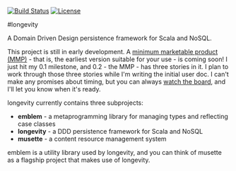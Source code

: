 [![Build
Status](https://travis-ci.org/sullivan-/longevity.svg?branch=master)](https://travis-ci.org/sullivan-/longevity.svg)
[![License](http://img.shields.io/:license-Apache%202-brightgreen.svg)](http://www.apache.org/licenses/LICENSE-2.0.txt)

#longevity

A Domain Driven Design persistence framework for Scala and NoSQL.

This project is still in early development. A [minimum marketable
product
(MMP)](http://www.romanpichler.com/blog/minimum-viable-product-and-minimal-marketable-product/)
\- that is, the earliest version suitable for your use - is coming soon! I just hit my 0.1 milestone,
and 0.2 - the MMP - has three stories in it. I plan to work through those three stories while I'm
writing the initial user doc. I can't make any promises about timing, but you can always [watch the board](https://www.pivotaltracker.com/n/projects/1231978), and I'll let you know when it's ready.

longevity currently contains three subprojects:

- **emblem** - a metaprogramming library for managing types and reflecting case classes
- **longevity** - a DDD persistence framework for Scala and NoSQL
- **musette** - a content resource management system

emblem is a utility library used by longevity, and you can think of
musette as a flagship project that makes use of longevity.
